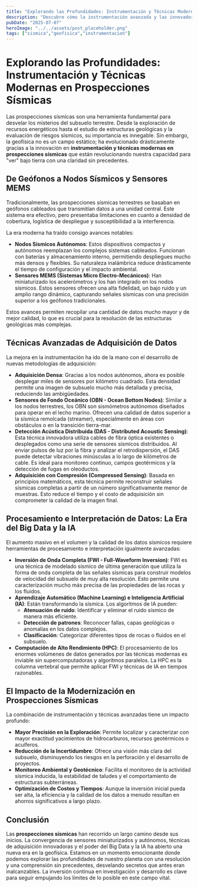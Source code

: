 ```yaml
---
title: "Explorando las Profundidades: Instrumentación y Técnicas Modernas en Prospecciones Sísmicas"
description: "Descubre cómo la instrumentación avanzada y las innovadoras técnicas están revolucionando las prospecciones sísmicas, permitiendo una visión sin precedentes del subsuelo terrestre para la exploración de recursos y el estudio geológico."
pubDate: "2025-07-07"
heroImage: "../../assets/post_placeholder.png"
tags: ["sismica","geofisica","instrumentacion"]
---
```



# Explorando las Profundidades: Instrumentación y Técnicas Modernas en Prospecciones Sísmicas

Las prospecciones sísmicas son una herramienta fundamental para desvelar los misterios del subsuelo terrestre. Desde la exploración de recursos energéticos hasta el estudio de estructuras geológicas y la evaluación de riesgos sísmicos, su importancia es innegable. Sin embargo, la geofísica no es un campo estático; ha evolucionado drásticamente gracias a la innovación en **instrumentación y técnicas modernas en prospecciones sísmicas** que están revolucionando nuestra capacidad para "ver" bajo tierra con una claridad sin precedentes.

## De Geófonos a Nodos Sísmicos y Sensores MEMS

Tradicionalmente, las prospecciones sísmicas terrestres se basaban en geófonos cableados que transmitían datos a una unidad central. Este sistema era efectivo, pero presentaba limitaciones en cuanto a densidad de cobertura, logística de despliegue y susceptibilidad a la interferencia.

La era moderna ha traído consigo avances notables:

*   **Nodos Sísmicos Autónomos**: Estos dispositivos compactos y autónomos reemplazan los complejos sistemas cableados. Funcionan con baterías y almacenamiento interno, permitiendo despliegues mucho más densos y flexibles. Su naturaleza inalámbrica reduce drásticamente el tiempo de configuración y el impacto ambiental.
*   **Sensores MEMS (Sistemas Micro Electro-Mecánicos)**: Han miniaturizado los acelerómetros y los han integrado en los nodos sísmicos. Estos sensores ofrecen una alta fidelidad, un bajo ruido y un amplio rango dinámico, capturando señales sísmicas con una precisión superior a los geófonos tradicionales.

Estos avances permiten recopilar una cantidad de datos mucho mayor y de mejor calidad, lo que es crucial para la resolución de las estructuras geológicas más complejas.

## Técnicas Avanzadas de Adquisición de Datos

La mejora en la instrumentación ha ido de la mano con el desarrollo de nuevas metodologías de adquisición:

*   **Adquisición Densa**: Gracias a los nodos autónomos, ahora es posible desplegar miles de sensores por kilómetro cuadrado. Esta densidad permite una imagen de subsuelo mucho más detallada y precisa, reduciendo las ambigüedades.
*   **Sensores de Fondo Oceánico (OBN - Ocean Bottom Nodes)**: Similar a los nodos terrestres, los OBN son sismómetros autónomos diseñados para operar en el lecho marino. Ofrecen una calidad de datos superior a la sísmica remolcada (streamer), especialmente en áreas con obstáculos o en la transición tierra-mar.
*   **Detección Acústica Distribuida (DAS - Distributed Acoustic Sensing)**: Esta técnica innovadora utiliza cables de fibra óptica existentes o desplegados como una serie de sensores sísmicos distribuidos. Al enviar pulsos de luz por la fibra y analizar el retrodispersión, el DAS puede detectar vibraciones minúsculas a lo largo de kilómetros de cable. Es ideal para monitoreo continuo, campos geotérmicos y la detección de fugas en oleoductos.
*   **Adquisición con Compresión (Compressed Sensing)**: Basada en principios matemáticos, esta técnica permite reconstruir señales sísmicas completas a partir de un número significativamente menor de muestras. Esto reduce el tiempo y el costo de adquisición sin comprometer la calidad de la imagen final.

## Procesamiento e Interpretación de Datos: La Era del Big Data y la IA

El aumento masivo en el volumen y la calidad de los datos sísmicos requiere herramientas de procesamiento e interpretación igualmente avanzadas:

*   **Inversión de Onda Completa (FWI - Full-Waveform Inversion)**: FWI es una técnica de modelado sísmico de última generación que utiliza la forma de onda completa de las señales sísmicas para construir modelos de velocidad del subsuelo de muy alta resolución. Esto permite una caracterización mucho más precisa de las propiedades de las rocas y los fluidos.
*   **Aprendizaje Automático (Machine Learning) e Inteligencia Artificial (IA)**: Están transformando la sísmica. Los algoritmos de IA pueden:
    *   **Atenuación de ruido**: Identificar y eliminar el ruido sísmico de manera más eficiente.
    *   **Detección de patrones**: Reconocer fallas, capas geológicas o anomalías en los datos complejos.
    *   **Clasificación**: Categorizar diferentes tipos de rocas o fluidos en el subsuelo.
*   **Computación de Alto Rendimiento (HPC)**: El procesamiento de los enormes volúmenes de datos generados por las técnicas modernas es inviable sin supercomputadoras y algoritmos paralelos. La HPC es la columna vertebral que permite aplicar FWI y técnicas de IA en tiempos razonables.

## El Impacto de la Modernización en Prospecciones Sísmicas

La combinación de instrumentación y técnicas avanzadas tiene un impacto profundo:

*   **Mayor Precisión en la Exploración**: Permite localizar y caracterizar con mayor exactitud yacimientos de hidrocarburos, recursos geotérmicos o acuíferos.
*   **Reducción de la Incertidumbre**: Ofrece una visión más clara del subsuelo, disminuyendo los riesgos en la perforación y el desarrollo de proyectos.
*   **Monitoreo Ambiental y Geotécnico**: Facilita el monitoreo de la actividad sísmica inducida, la estabilidad de taludes y el comportamiento de estructuras subterráneas.
*   **Optimización de Costos y Tiempos**: Aunque la inversión inicial pueda ser alta, la eficiencia y la calidad de los datos a menudo resultan en ahorros significativos a largo plazo.

## Conclusión

Las **prospecciones sísmicas** han recorrido un largo camino desde sus inicios. La convergencia de sensores miniaturizados y autónomos, técnicas de adquisición innovadoras y el poder del Big Data y la IA ha abierto una nueva era en la geofísica. Estamos en un momento emocionante donde podemos explorar las profundidades de nuestro planeta con una resolución y una comprensión sin precedentes, desvelando secretos que antes eran inalcanzables. La inversión continua en investigación y desarrollo es clave para seguir empujando los límites de lo posible en este campo vital.
